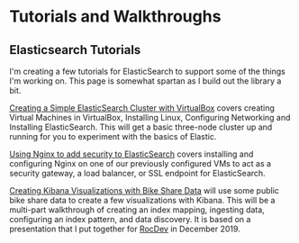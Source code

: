 # Tutorials and Walkthroughs

## Elasticsearch Tutorials

I'm creating a few tutorials for ElasticSearch to support some of the things I'm working on.  This page is somewhat spartan as I build out the library a bit.

[Creating a Simple ElasticSearch Cluster with VirtualBox](./VBoxESCluster/) covers creating Virtual Machines in VirtualBox, Installing Linux, Configuring Networking and Installing ElasticSearch. This will get a basic three-node cluster up and running for you to experiment with the basics of Elastic.

[Using Nginx to add security to ElasticSearch](./ESwithNginx/) covers installing and configuring Nginx on one of our previously configured VMs to act as a security gateway, a load balancer, or SSL endpoint for ElasticSearch.

[Creating Kibana Visualizations with Bike Share Data](./BikeDataViz/) will use some public bike share data to create a few visualizations with Kibana.  This will be a multi-part walkthrough of creating an index mapping, ingesting data, configuring an index pattern, and data discovery.  It is based on a presentation that I put together for [RocDev](https://rocdev.org/) in December 2019.
